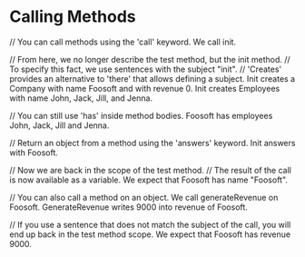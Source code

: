 # Calling Methods

// You can call methods using the 'call' keyword.
We call init.

// From here, we no longer describe the test method, but the init method.
// To specify this fact, we use sentences with the subject "init".
// 'Creates' provides an alternative to 'there' that allows defining a subject. 
Init creates a Company with name Foosoft and with revenue 0.
Init creates Employees with name John, Jack, Jill, and Jenna.

// You can still use 'has' inside method bodies.
Foosoft has employees John, Jack, Jill and Jenna.

// Return an object from a method using the 'answers' keyword.
Init answers with Foosoft.

// Now we are back in the scope of the test method.
// The result of the call is now available as a variable.
We expect that Foosoft has name "Foosoft".

// You can also call a method on an object.
We call generateRevenue on Foosoft.
GenerateRevenue writes 9000 into revenue of Foosoft. 

// If you use a sentence that does not match the subject of the call, you will end up back in the test method scope.
We expect that Foosoft has revenue 9000.
